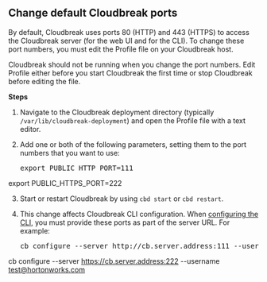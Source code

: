 
## Change default Cloudbreak ports  

By default, Cloudbreak uses ports 80 (HTTP) and 443 (HTTPS) to access the Cloudbreak server (for the web UI and for the CLI). To change these port numbers, you must edit the Profile file on your Cloudbreak host. 

Cloudbreak should not be running when you change the port numbers. Edit Profile either before you start Cloudbreak the first time or stop Cloudbreak before editing the file.

**Steps**  

1. Navigate to the Cloudbreak deployment directory (typically `/var/lib/cloudbreak-deployment`) and open the Profile file with a text editor. 

2. Add one or both of the following parameters, setting them to the port numbers that you want to use:

    <pre>export PUBLIC_HTTP_PORT=111
export PUBLIC_HTTPS_PORT=222</pre>

3. Start or restart Cloudbreak by using `cbd start` or `cbd restart`. 

4. This change affects Cloudbreak CLI configuration. When [configuring the CLI](cli-install.md#configure-the-cli), you must provide these ports as part of the server URL. For example: 

    <pre>cb configure --server http://cb.server.address:111 --username  test@hortonworks.com
cb configure --server https://cb.server.address:222 --username  test@hortonworks.com</pre>
